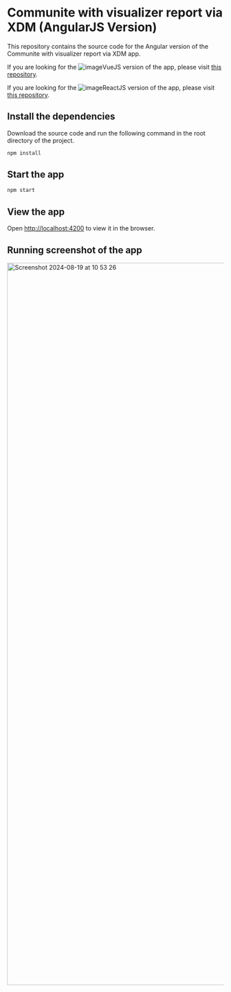 # Communite with visualizer report via XDM (AngularJS Version)

This repository contains the source code for the Angular version of the Communite with visualizer report via XDM app.

If you are looking for the ![image](https://github.com/user-attachments/assets/5fccfc18-78d5-4a2b-a569-ea931dff180f)VueJS version of the app, please visit [this repository](https://github.com/datafor123/visualizer-xdm-demo-vue3).

If you are looking for the ![image](https://github.com/user-attachments/assets/507e08d0-e535-45e4-a753-8b1850d23202)ReactJS version of the app, please visit [this repository](https://github.com/datafor123/visualizer-xdm-demo).

## Install the dependencies

Download the source code and run the following command in the root directory of the project.

```bash
npm install
```

## Start the app

```bash
npm start
```

## View the app

Open [http://localhost:4200](http://localhost:4200) to view it in the browser.

## Running screenshot of the app

<img width="1680" alt="Screenshot 2024-08-19 at 10 53 26" src="https://github.com/user-attachments/assets/69f536a1-b5d0-425b-8d03-5cea349ba729">
